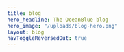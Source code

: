 ```yaml
---
title: blog
hero_headline: The OceanBlue blog
hero_image: "/uploads/blog-hero.png"
layout: blog
navToggleReversedOut: true
---
```

